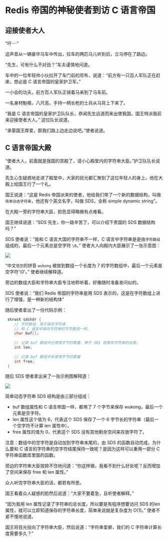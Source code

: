 # Redis 帝国的神秘使者到访 C 语言帝国

## 迎接使者大人

“吁····”

这声音从一辆豪华马车中传出，拉车的两匹马儿听到后，立马停在了路边。

“先生，可有什么不对劲？”车夫谨慎地问道。

车中的一位年轻帅小伙拉开了车门前的帘布，说道：“前方有一只百人军队正在赶来，想必是 C 语言帝国的皇家护卫军。”

一小会的功夫，前方百人军队正骑着马来到了马车前。

一名身材魁梧，八尺高，手持一柄长枪的士兵从马背上下来了。

“我是 C 语言帝国的皇家护卫队队长，恭闻先生远道而来出使我国，国王特派我前来迎接使者大人。” 这位队长说道。

“承蒙国王厚爱，那我们路上边走边说吧。”使者说道。

## C 语言帝国大殿

“使者大人，前面就是我国的宫殿了，请小心殿堂内的字符串大臣。”护卫队队长说道。

先生心生疑惑地走进了殿堂中，大家的目光都汇聚到了这位年轻人的身上。他在大殿上给国王行了一个礼。

国王说道：“这是 Redis 帝国派来的使者，他给我们带了一个新的数据结构，叫做`简单动态字符串`，他还有个英文名字，叫做 SDS，全称 simple dynamic string”。

在大殿一旁的字符串大臣，脸色显得略微有点难看。

国王继续说道：“SDS 先生，你一路辛苦了，可以介绍下贵国的 SDS 数据结构吗？”

SDS 使者说：“我和 C 语言大国的字符串不一样，C 语言中字符串是是由`字符数组`组成的，最后一个元素总是空字符 `\0`。” 使者大人向殿内大臣展示了一张示意图：

![](http://cdn.jayh.club/blog/20210713/hEgB1I04r1qv.png?imageslim)

“中文`悟空`的拼音 `wukong` 被放到数组一个长度为 7 的字符数组中，最后一个元素是空字符'\0'。” 使者继续解释道。

旁边的数组大臣和字符串大臣专注地聆听着，好像随时准备发问似的。

SDS 使者说：“我们 Redis 帝国的字符串是用 SDS 表示的，这是在字符数组上进行了增强，是一种新的结构体”

随后使者拿出了一份代码示例：

```c
 struct sdshdr {
    // 字符数组，用于保存字符串
    // 和 C 语言中保存字符串的字符数组一样。
    char buf[];
     
    // 记录 buf 数组中已使用字节的数量，等于 SDS 锁保存字符串的长度。 
 	int len;
     
    // 记录 buf 数组中未使用字节的数量
 	int free;
 }
```

随后 SDS 使者拿出来了一张示例图解释道：

![](http://cdn.jayh.club/blog/20210713/vCXUOTnP9C3g.png?imageslim)

简单动态字符串 SDS 结构是由三部分组成：

- buf 数组属性和 C 语言帝国一样，都用了 7 个字节来保存 wukong，最后一个元素是空字符。
- len 属性这个值为 6，代表这个 SDS 保存了一个 6 字节长的字符串（最后一个空字符不计算 len 属性中）。
- free 属性的值为 0，代表这个 SDS 没有其他剩余空间来存放字符了。

注意：数组中的空字符是自动加到字符串末尾的，由 SDS 的函数自动完成。为什么要和 C 语言的字符串的空字符结尾保持一致呢？是因为这样可以重用一部分 C 字符串函数库里面的函数。

旁边的字符串大臣按捺不住地问道：“你这样做，我看不到什么好处呢？反而增加了空间来保存 free 和 len 属性。”

众人听完字符串大臣的话，都若有所思。

国王看着众人疑惑的脸然后说道：“大家不要着急，且听使者解释。”

“因为我用 len 属性记录了字符串的总长度，所以要是有程序想要访问 SDS 的len 属性，就可以立即知道保存的字符串长度，简单来说就是复杂度为 O(1)。” 使者不紧不慢地说道。

国王将目光投向了字符串大臣，然后说道：“字符串爱卿，我们的 C 字符串计算长度需要多久？”







